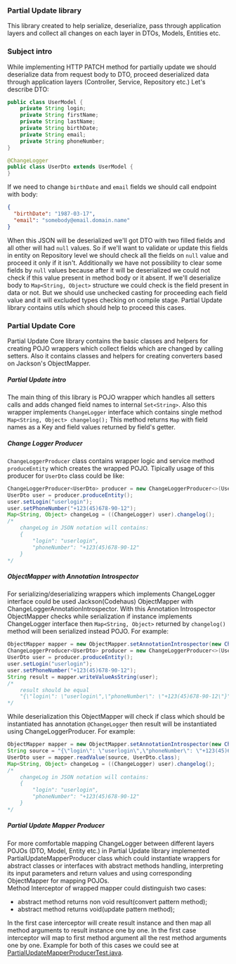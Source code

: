 ### Partial Update library
This library created to help serialize, deserialize, pass through application
layers and collect all changes on each layer in DTOs, Models, Entities etc.
### Subject intro
While implementing HTTP PATCH method for partially update we
should deserialize data from request body to DTO, proceed
deserialized data through application layers (Controller,
Service, Repository etc.)
Let's describe DTO:
```java
public class UserModel {
	private String login;
	private String firstName;
	private String lastName;
	private String birthDate;
	private String email;
	private String phoneNumber;
}

@ChangeLogger
public class UserDto extends UserModel {
}
```
If we need to change `birthDate` and `email` fields we should call
endpoint with body:
```json
{
  "birthDate": "1987-03-17",
  "email": "somebody@email.domain.name"
}
```
When this JSON will be deserialized we'll got DTO with two filled fields and
all other will had `null` values. So if we'll want to validate or update this
fields in entity on Repository level we should check all the fields on `null`
value and proceed it only if it isn't. Additionally we have not possibility to
clear some fields by `null` values because after it will be deserialized we
could not check if this value present in method body or it absent.
If we'll deserialize body to `Map<String, Object>` structure we could
check is the field present in data or not. But we should use unchecked casting
for proceeding each field value and it will excluded types checking on compile
stage.
Partial Update library contains utils which should help to proceed this cases.
### Partial Update Core
Partial Update Core library contains the basic classes and helpers for creating
POJO wrappers which collect fields which are changed by calling setters. Also
it contains classes and helpers for creating converters based on Jackson's
ObjectMapper.
##### Partial Update intro
The main thing of this library is POJO wrapper which handles all setters calls
and adds changed field names to internal `Set<String>`. Also this wrapper
implements `ChangeLogger` interface which contains single method
`Map<String, Object> changelog();` This method returns `Map` with field names
as a Key and field values returned by field's getter.
##### Change Logger Producer
`ChangeLoggerProducer` class contains wrapper logic and service method
`produceEntity` which creates the wrapped POJO. Tipically usage of this producer
for `UserDto` class could be like:
```java
ChangeLoggerProducer<UserDto> producer = new ChangeLoggerProducer<>(UserDto.class);
UserDto user = producer.produceEntity();
user.setLogin("userlogin");
user.setPhoneNumber("+123(45)678-90-12");
Map<String, Object> changeLog = ((ChangeLogger) user).changelog();
/*
    changeLog in JSON notation will contains:
    {
        "login": "userlogin",
        "phoneNumber": "+123(45)678-90-12"
    }
*/
```
##### ObjectMapper with Annotation Introspector
For serializing/deserializing wrappers which implements ChangeLogger interface
could be used Jackson(Codehaus) ObjectMapper with
ChangeLoggerAnnotationIntrospector. With this Annotation Introspector ObjectMapper
checks while serialization if instance implements ChangeLogger interface then
`Map<String, Object>` returned by `changelog()` method will been serialized
instead POJO. For example:
```java
ObjectMapper mapper = new ObjectMapper.setAnnotationIntrospector(new ChangeLoggerAnnotationIntrospector());
ChangeLoggerProducer<UserDto> producer = new ChangeLoggerProducer<>(UserDto.class);
UserDto user = producer.produceEntity();
user.setLogin("userlogin");
user.setPhoneNumber("+123(45)678-90-12");
String result = mapper.writeValueAsString(user);
/*
    result should be equal
    "{\"login\": \"userlogin\",\"phoneNumber\": \"+123(45)678-90-12\"}"
*/
```
While deserialization this ObjectMapper will check if class which should be
instantiated has annotation `@ChangeLogger` then result will be instantiated
using ChangeLoggerProducer. For example:
```java
ObjectMapper mapper = new ObjectMapper.setAnnotationIntrospector(new ChangeLoggerAnnotationIntrospector());
String source = "{\"login\": \"userlogin\",\"phoneNumber\": \"+123(45)678-90-12\"}";
UserDto user = mapper.readValue(source, UserDto.class);
Map<String, Object> changeLog = ((ChangeLogger) user).changelog();
/*
    changeLog in JSON notation will contains:
    {
        "login": "userlogin",
        "phoneNumber": "+123(45)678-90-12"
    }
*/
```
##### Partial Update Mapper Producer
For more comfortable mapping ChangeLogger between different layers POJOs
(DTO, Model, Entity etc.) in Partial Update library implemented PartialUpdateMapperProducer
class which could instantiate wrappers for abstract classes or interfaces with
abstract methods handling, interpreting its input parameters and return values
and using corresponding ObjectMapper for mapping POJOs.<br>
Method Interceptor of wrapped mapper could distinguish two cases:
* abstract method returns non void result(convert pattern method);
* abstract method returns void(update pattern method);

In the first case interceptor will create result instance and then map all
method arguments to result instance one by one.
In the first case interceptor will map to first method argument all the rest
method arguments one by one.
Example for both of this cases we could see at
[PartialUpdateMapperProducerTest.java](partial-update-core/src/test/java/partial/update/mapper/PartialUpdateMapperProducerTest.java).